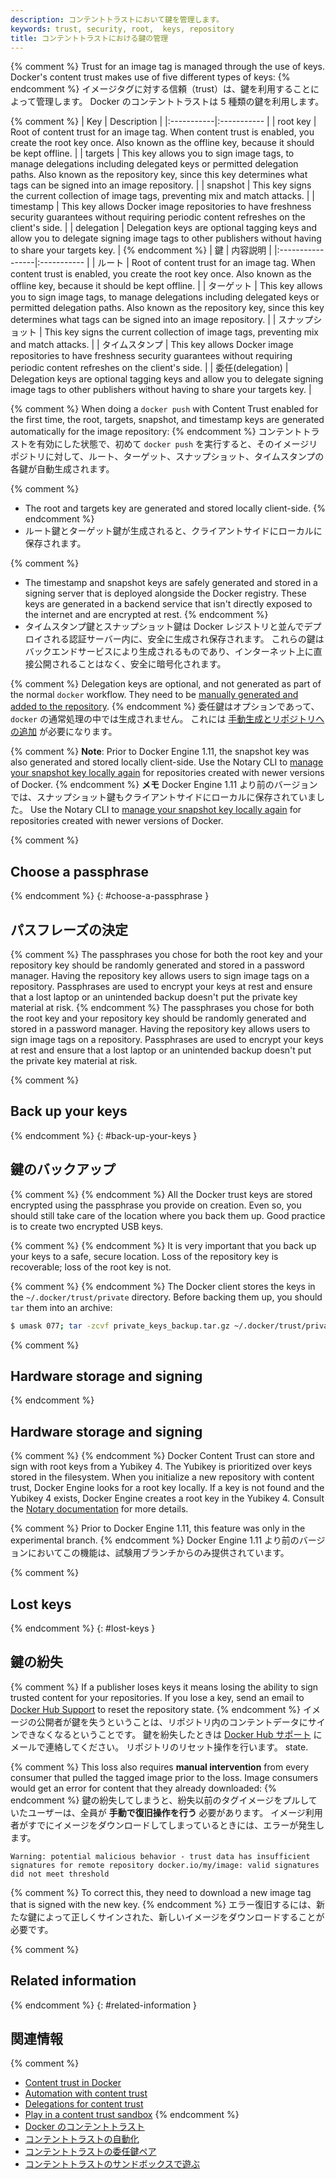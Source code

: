 ```yaml
---
description: コンテントトラストにおいて鍵を管理します。
keywords: trust, security, root,  keys, repository
title: コンテントトラストにおける鍵の管理
---
```


{% comment %}
Trust for an image tag is managed through the use of keys. Docker's content
trust makes use of five different types of keys:
{% endcomment %}
イメージタグに対する信頼（trust）は、鍵を利用することによって管理します。
Docker のコンテントトラストは 5 種類の鍵を利用します。

{% comment %}
| Key        | Description |
|:-----------|:----------- |
| root key   | Root of content trust for an image tag. When content trust is enabled, you create the root key once. Also known as the offline key, because it should be kept offline. |
| targets    | This key allows you to sign image tags, to manage delegations including delegated keys or permitted delegation paths. Also known as the repository key, since this key determines what tags can be signed into an image repository. |
| snapshot   | This key signs the current collection of image tags, preventing mix and match attacks. |
| timestamp  | This key allows Docker image repositories to have freshness security guarantees without requiring periodic content refreshes on the client's side. |
| delegation | Delegation keys are optional tagging keys and allow you to delegate signing image tags to other publishers without having to share your targets key. |
{% endcomment %}
| 鍵               | 内容説明    |
|:-----------------|:----------- |
| ルート           | Root of content trust for an image tag. When content trust is enabled, you create the root key once. Also known as the offline key, because it should be kept offline. |
| ターゲット       | This key allows you to sign image tags, to manage delegations including delegated keys or permitted delegation paths. Also known as the repository key, since this key determines what tags can be signed into an image repository. |
| スナップショット | This key signs the current collection of image tags, preventing mix and match attacks. |
| タイムスタンプ   | This key allows Docker image repositories to have freshness security guarantees without requiring periodic content refreshes on the client's side. |
| 委任(delegation) | Delegation keys are optional tagging keys and allow you to delegate signing image tags to other publishers without having to share your targets key. |

{% comment %}
When doing a `docker push` with Content Trust enabled for the first time, the
root, targets, snapshot, and timestamp keys are generated automatically for
the image repository:
{% endcomment %}
コンテントトラストを有効にした状態で、初めて `docker push` を実行すると、そのイメージリポジトリに対して、ルート、ターゲット、スナップショット、タイムスタンプの各鍵が自動生成されます。

{% comment %}
- The root and targets key are generated and stored locally client-side.
{% endcomment %}
- ルート鍵とターゲット鍵が生成されると、クライアントサイドにローカルに保存されます。

{% comment %}
- The timestamp and snapshot keys are safely generated and stored in a signing server
	that is deployed alongside the Docker registry. These keys are generated in a backend
	service that isn't directly exposed to the internet and are encrypted at rest.
{% endcomment %}
- タイムスタンプ鍵とスナップショット鍵は Docker レジストリと並んでデプロイされる認証サーバー内に、安全に生成され保存されます。
  これらの鍵はバックエンドサービスにより生成されるものであり、インターネット上に直接公開されることはなく、安全に暗号化されます。

{% comment %}
Delegation keys are optional, and not generated as part of the normal `docker`
workflow.  They need to be
[manually generated and added to the repository](trust_delegation.md#creating-delegation-keys).
{% endcomment %}
委任鍵はオプションであって、`docker` の通常処理の中では生成されません。
これには [手動生成とリポジトリへの追加](trust_delegation.md#creating-delegation-keys) が必要になります。

{% comment %}
**Note**: Prior to Docker Engine 1.11, the snapshot key was also generated and stored
locally client-side.
Use the Notary CLI to [manage your snapshot key locally again](../../../notary/advanced_usage.md#rotate-keys)
for repositories created with newer versions of Docker.
{% endcomment %}
**メモ** Docker Engine 1.11 より前のバージョンでは、スナップショット鍵もクライアントサイドにローカルに保存されていました。
Use the Notary CLI to [manage your snapshot key locally again](../../../notary/advanced_usage.md#rotate-keys)
for repositories created with newer versions of Docker.

{% comment %}
## Choose a passphrase
{% endcomment %}
{: #choose-a-passphrase }
## パスフレーズの決定

{% comment %}
The passphrases you chose for both the root key and your repository key should
be randomly generated and stored in a password manager. Having the repository key
allows users to sign image tags on a repository. Passphrases are used to encrypt
your keys at rest and ensure that a lost laptop or an unintended backup doesn't
put the private key material at risk.
{% endcomment %}
The passphrases you chose for both the root key and your repository key should
be randomly generated and stored in a password manager. Having the repository key
allows users to sign image tags on a repository. Passphrases are used to encrypt
your keys at rest and ensure that a lost laptop or an unintended backup doesn't
put the private key material at risk.

{% comment %}
## Back up your keys
{% endcomment %}
{: #back-up-your-keys }
## 鍵のバックアップ

{% comment %}
{% endcomment %}
All the Docker trust keys are stored encrypted using the passphrase you provide
on creation. Even so, you should still take care of the location where you back them up.
Good practice is to create two encrypted USB keys.

{% comment %}
{% endcomment %}
It is very important that you back up your keys to a safe, secure location. Loss
of the repository key is recoverable; loss of the root key is not.

{% comment %}
{% endcomment %}
The Docker client stores the keys in the `~/.docker/trust/private` directory.
Before backing them up, you should `tar` them into an archive:

```bash
$ umask 077; tar -zcvf private_keys_backup.tar.gz ~/.docker/trust/private; umask 022
```

{% comment %}
## Hardware storage and signing
{% endcomment %}
## Hardware storage and signing

{% comment %}
{% endcomment %}
Docker Content Trust can store and sign with root keys from a Yubikey 4. The
Yubikey is prioritized over keys stored in the filesystem. When you initialize a
new repository with content trust, Docker Engine looks for a root key locally. If a
key is not found and the Yubikey 4 exists, Docker Engine creates a root key in the
Yubikey 4. Consult the [Notary documentation](../../../notary/advanced_usage.md#use-a-yubikey)
for more details.

{% comment %}
Prior to Docker Engine 1.11, this feature was only in the experimental branch.
{% endcomment %}
Docker Engine 1.11 より前のバージョンにおいてこの機能は、試験用ブランチからのみ提供されています。

{% comment %}
## Lost keys
{% endcomment %}
{: #lost-keys }
## 鍵の紛失

{% comment %}
If a publisher loses keys it means losing the ability to sign trusted content for
your repositories.  If you lose a key, send an email to [Docker Hub
Support](mailto:hub-support@docker.com) to reset the repository
state.
{% endcomment %}
イメージの公開者が鍵を失うということは、リポジトリ内のコンテントデータにサインできなくなるということです。
鍵を紛失したときは [Docker Hub サポート](mailto:hub-support@docker.com) にメールで連絡してください。
リポジトリのリセット操作を行います。
state.

{% comment %}
This loss also requires **manual intervention** from every consumer that pulled
the tagged image prior to the loss. Image consumers would get an error for
content that they already downloaded:
{% endcomment %}
鍵の紛失してしまうと、紛失以前のタグイメージをプルしていたユーザーは、全員が **手動で復旧操作を行う** 必要があります。
イメージ利用者がすでにイメージをダウンロードしてしまっているときには、エラーが発生します。

```
Warning: potential malicious behavior - trust data has insufficient signatures for remote repository docker.io/my/image: valid signatures did not meet threshold
```

{% comment %}
To correct this, they need to download a new image tag that is signed with
the new key.
{% endcomment %}
エラー復旧するには、新たな鍵によって正しくサインされた、新しいイメージをダウンロードすることが必要です。

{% comment %}
## Related information
{% endcomment %}
{: #related-information }
## 関連情報

{% comment %}
* [Content trust in Docker](content_trust.md)
* [Automation with content trust](trust_automation.md)
* [Delegations for content trust](trust_delegation.md)
* [Play in a content trust sandbox](trust_sandbox.md)
{% endcomment %}
* [Docker のコンテントトラスト](content_trust.md)
* [コンテントトラストの自動化](trust_automation.md)
* [コンテントトラストの委任鍵ペア](trust_delegation.md)
* [コンテントトラストのサンドボックスで遊ぶ](trust_sandbox.md)
